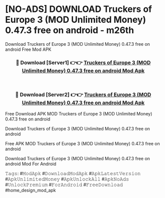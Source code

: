 # [NO-ADS] DOWNLOAD Truckers of Europe 3 (MOD Unlimited Money) 0.47.3 free on android - m26th
Download Truckers of Europe 3 (MOD Unlimited Money) 0.47.3 free on android Free Mod APK

<div align="center">
<h3>🔴 Download [Server1] 👉👉 <a href="https://apk-comot.site?title=Truckers_of_Europe_3_(MOD_Unlimited_Money)_0.47.3_free_on_android">Truckers of Europe 3 (MOD Unlimited Money) 0.47.3 free on android Mod Apk</a></h3><br>

<h3>🔴 Download [Server2] 👉👉 <a href="https://apk-comot.site?title=Truckers_of_Europe_3_(MOD_Unlimited_Money)_0.47.3_free_on_android">Truckers of Europe 3 (MOD Unlimited Money) 0.47.3 free on android Mod Apk</a></h3>
</div>


Free Download APK MOD Truckers of Europe 3 (MOD Unlimited Money) 0.47.3 free on android

Download Truckers of Europe 3 (MOD Unlimited Money) 0.47.3 free on android 

Free APK MOD Truckers of Europe 3 (MOD Unlimited Money) 0.47.3 free on android 

Download Truckers of Europe 3 (MOD Unlimited Money) 0.47.3 free on android Mod For Android

𝚃𝚊𝚐𝚜: #𝙼𝚘𝚍𝙰𝚙𝚔 #𝙳𝚘𝚠𝚗𝚕𝚘𝚊𝚍𝙼𝚘𝚍𝙰𝚙𝚔 #𝙰𝚙𝚔𝙻𝚊𝚝𝚎𝚜𝚝𝚅𝚎𝚛𝚜𝚒𝚘𝚗 #𝙰𝚙𝚔𝚄𝚗𝚕𝚒𝚖𝚒𝚝𝚎𝚍𝙼𝚘𝚗𝚎𝚢 #𝙰𝚙𝚔𝚄𝚗𝚕𝚘𝚌𝚔𝙰𝚕𝚕 #𝙰𝚙𝚔𝙽𝚘𝙰𝚍𝚜 #𝚄𝚗𝚕𝚘𝚌𝚔𝙿𝚛𝚎𝚖𝚒𝚞𝚖 #𝙵𝚘𝚛𝙰𝚗𝚍𝚛𝚘𝚒𝚍 #𝙵𝚛𝚎𝚎𝙳𝚘𝚠𝚗𝚕𝚘𝚊𝚍 #home_design_mod_apk